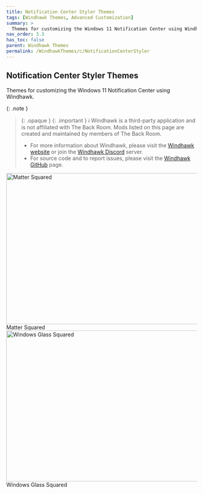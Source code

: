 ```yaml
---
title: Notification Center Styler Themes
tags: [Windhawk Themes, Advanced Customization]
summary: >
  Themes for customizing the Windows 11 Notification Center using Windhawk.
nav_order: 3.3
has_toc: false
parent: Windhawk Themes
permalink: /WindhawkThemes/c/NotificationCenterStyler
---
```


## Notification Center Styler Themes
Themes for customizing the Windows 11 Notification Center using Windhawk.

{: .note }
> {: .opaque }
> {: .important }
> ℹ️ Windhawk is a third-party application and is not affiliated with The Back Room. Mods listed on this page are created and maintained by members of The Back Room.  
> 
> - For more information about Windhawk, please visit the [Windhawk website](https://windhawk.net) or join the [Windhawk Discord](https://discord.com/servers/windhawk-923944342991818753) server.
> - For source code and to report issues, please visit the [Windhawk GitHub](https://github.com/ramensoftware/windhawk) page.

<div class="gallery text-delta">
<div class="gallery-item">
<a href="/WindhawkThemes/c/NotificationCenterStyler/MatterSquared">
<img src="/assets/images/previews/notification-center-styler/matter-squared.bmp" alt="Matter Squared" width="600" height="400">
</a>
<div class="desc">Matter Squared</div>
</div>
<div class="gallery-item">
<a href="/WindhawkThemes/c/NotificationCenterStyler/WindowsGlassSquared">
<img src="/assets/images/previews/notification-center-styler/windows-glass-squared.bmp" alt="Windows Glass Squared" width="600" height="400">
</a>
<div class="desc">Windows Glass Squared</div>
</div>
</div>